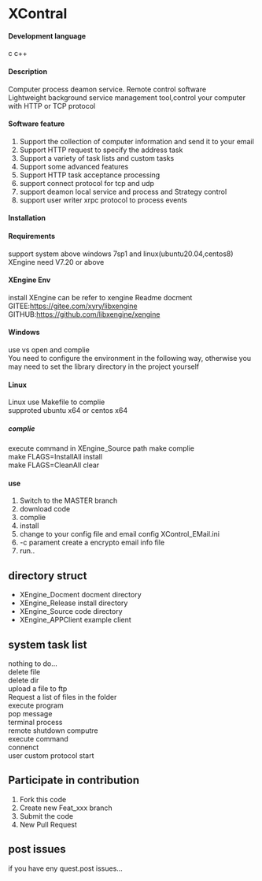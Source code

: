 # XContral

#### Development language
c c++  

#### Description
Computer process deamon service. Remote control software  
Lightweight background service management tool,control your computer with HTTP or TCP protocol  

#### Software feature
1. Support the collection of computer information and send it to your email  
2. Support HTTP request to specify the address task  
3. Support a variety of task lists and custom tasks  
4. Support some advanced features  
5. Support HTTP task acceptance processing  
6. support connect protocol for tcp and udp  
7. support deamon local service and process and Strategy control
8. support user writer xrpc protocol to process events

#### Installation

#### Requirements  
support system above windows 7sp1 and linux(ubuntu20.04,centos8)  
XEngine need V7.20 or above  

#### XEngine Env
install XEngine can be refer to xengine Readme docment
GITEE:https://gitee.com/xyry/libxengine
GITHUB:https://github.com/libxengine/xengine

#### Windows
use vs open and complie  
You need to configure the environment in the following way, otherwise you may need to set the library directory in the project yourself  

#### Linux
Linux use Makefile to complie  
supproted ubuntu x64 or centos x64     

##### complie
execute command in XEngine_Source path
make complie  
make FLAGS=InstallAll install  
make FLAGS=CleanAll clear  

#### use

1.  Switch to the MASTER branch
2.  download code
3.  complie
4.  install
5.  change to your config file and email config XControl_EMail.ini  
6.  -c parament create a encrypto email info file  
7.  run..  

## directory struct
- XEngine_Docment   docment directory
- XEngine_Release   install directory
- XEngine_Source    code    directory
- XEngine_APPClient example client

## system task list
nothing to do...   
delete file  
delete dir  
upload a file to ftp  
Request a list of files in the folder  
execute program  
pop message  
terminal process  
remote shutdown computre  
execute command  
connenct  
user custom protocol start  

## Participate in contribution

1. Fork this code
2. Create new Feat_xxx branch
3. Submit the code
4. New Pull Request

## post issues

if you have eny quest.post issues...
